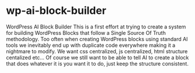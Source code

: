 # wp-ai-block-builder
WordPress AI Block Builder 
This is a first effort at trying to create a system for building WordPress Blocks that follow a Single Source Of Truth methodology. Too often when creating WordPress blocks using standard AI tools we inevitably end up with duplicate code everywhere making it a nightmare to modify.  We want css centralized, js centralized, html structure centalized etc... Of course we still want to be able to tell AI to create a block that does whatever it is you want it to do,  just keep the structure consistent.
